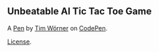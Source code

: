 Unbeatable AI Tic Tac Toe Game
------------------------------


A [Pen](https://codepen.io/TWoerner94/pen/JvGoNq) by [Tim Wörner](https://codepen.io/TWoerner94) on [CodePen](https://codepen.io).

[License](https://codepen.io/TWoerner94/pen/JvGoNq/license).